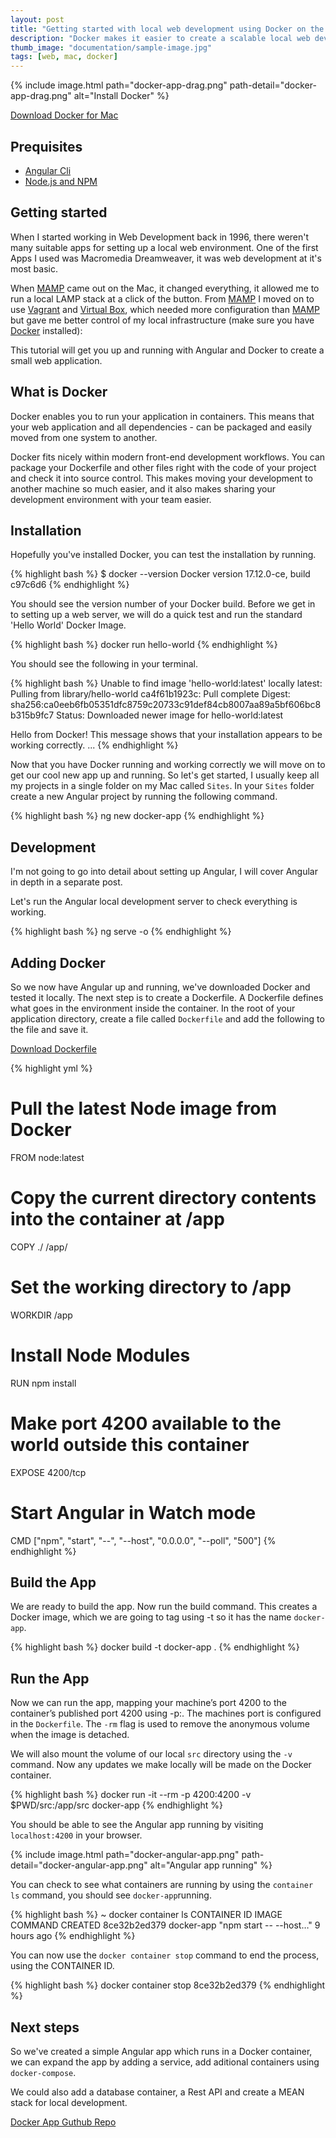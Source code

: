```yaml
---
layout: post
title: "Getting started with local web development using Docker on the Mac"
description: "Docker makes it easier to create a scalable local web development environment."
thumb_image: "documentation/sample-image.jpg"
tags: [web, mac, docker]
---
```


{% include image.html path="docker-app-drag.png"
  path-detail="docker-app-drag.png" alt="Install Docker" %}

[Download Docker for Mac](https://docs.docker.com/docker-for-mac/install/)

## Prequisites

  - [Angular Cli](https://github.com/angular/angular-cli)
  - [Node.js and NPM](https://nodejs.org/en/download/)

## Getting started

When I started working in Web Development back in 1996, there weren't many
suitable apps for setting up a local web environment. One of the first Apps I
used was Macromedia Dreamweaver, it was web development at it's most basic.

When <a href="https://www.mamp.info/en/">MAMP</a> came out on the Mac,
it changed everything, it allowed me to run a local LAMP stack at a click of the button.
From <a href="https://www.mamp.info/en/">MAMP</a> I moved on to use
<a href="https://www.vagrantup.com/downloads.html">Vagrant</a> and
<a href="https://www.virtualbox.org/">Virtual Box</a>, which needed more configuration
than <a href="https://www.mamp.info/en/">MAMP</a> but gave me better control of my local
infrastructure (make sure you have [Docker](https://docs.docker.com/docker-for-mac/install/)
installed):

This tutorial will get you up and running with Angular and Docker
to create a small web application.

## What is Docker

Docker enables you to run your application in containers. This means that your
web application and all dependencies - can be packaged and easily moved from one
system to another.

Docker fits nicely within modern front-end development workflows. You can package
your Dockerfile and other files right with the code of your project and check it
into source control. This makes moving your development to another machine so much
easier, and it also makes sharing your development environment with your team easier.

## Installation

Hopefully you've installed Docker, you can test the installation by running.

{% highlight bash %}
$ docker --version
Docker version 17.12.0-ce, build c97c6d6
{% endhighlight %}

You should see the version number of your Docker build. Before we get in to setting
up a web server, we will do a quick test and run the standard 'Hello World' Docker Image.

{% highlight bash %}
docker run hello-world
{% endhighlight %}

You should see the following in your terminal.

{% highlight bash %}
Unable to find image 'hello-world:latest' locally
latest: Pulling from library/hello-world
ca4f61b1923c: Pull complete
Digest: sha256:ca0eeb6fb05351dfc8759c20733c91def84cb8007aa89a5bf606bc8b315b9fc7
Status: Downloaded newer image for hello-world:latest

Hello from Docker!
This message shows that your installation appears to be working correctly.
...
{% endhighlight %}

Now that you have Docker running and working correctly we will move on to get our
cool new app up and running.
So let's get started, I usually keep all my projects in a single folder on my
Mac called `Sites`. In your `Sites` folder create a new Angular project by
running the following command.

{% highlight bash %}
ng new docker-app
{% endhighlight %}

## Development

I'm not going to go into detail about setting up Angular, I will cover Angular in
depth in a separate post.

Let's run the Angular local development server to check everything is working.

{% highlight bash %}
ng serve -o
{% endhighlight %}

## Adding Docker

So we now have Angular up and running, we've downloaded Docker and tested it locally.
The next step is to create a Dockerfile. A Dockerfile defines what goes in the environment inside the container. In the root of your application directory, create a file called `Dockerfile` and add the following to the file and save it.

[Download Dockerfile](https://gist.github.com/howardpanton/1d2c5b6ed152342ee53cc64326f6334c)

{% highlight yml %}
# Pull the latest Node image from Docker
FROM node:latest

# Copy the current directory contents into the container at /app
COPY ./ /app/

# Set the working directory to /app
WORKDIR /app

# Install Node Modules
RUN npm install

# Make port 4200 available to the world outside this container
EXPOSE 4200/tcp

# Start Angular in Watch mode
CMD ["npm", "start", "--", "--host", "0.0.0.0", "--poll", "500"]
{% endhighlight %}

## Build the App

We are ready to build the app. Now run the build command. This creates a Docker
image, which we are going to tag using -t so it has the name `docker-app`.

{% highlight bash %}
docker build -t docker-app .
{% endhighlight %}

## Run the App

Now we can run the app, mapping your machine’s port 4200 to the container’s
published port 4200 using -p:. The machines port is  configured in the `Dockerfile`.
The `-rm` flag is used to remove the anonymous volume when the image is detached.

We will also mount the volume of our local `src` directory using the `-v` command.
Now any updates we make locally will be made on the Docker container.

{% highlight bash %}
docker run -it --rm -p 4200:4200 -v $PWD/src:/app/src docker-app
{% endhighlight %}

You should be able to see the Angular app running by visiting `localhost:4200`
in your browser.

{% include image.html path="docker-angular-app.png"
  path-detail="docker-angular-app.png" alt="Angular app running" %}

You can check to see what containers are running by using the `container ls`
command, you should see `docker-app`running.

{% highlight bash %}
~ docker container ls
CONTAINER ID        IMAGE               COMMAND                  CREATED
8ce32b2ed379        docker-app          "npm start -- --host…"   9 hours ago
{% endhighlight %}

You can now use  the `docker container stop` command  to end the process,
using the CONTAINER ID.

{% highlight bash %}
docker container stop 8ce32b2ed379
{% endhighlight %}

## Next steps

So we've created a simple Angular app which runs in a Docker container, we can
expand the app by adding a service, add aditional containers using `docker-compose`.

We could also add a database container, a Rest API and create a MEAN stack for
local development.

[Docker App Guthub Repo](https://github.com/howardpanton/docker-app)
